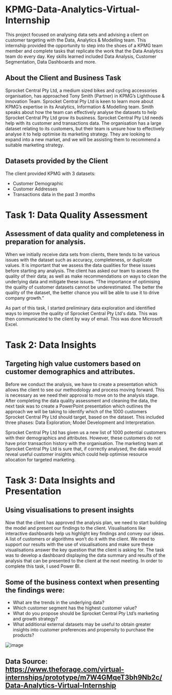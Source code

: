 # KPMG-Data-Analytics-Virtual-Internship

This project focused on analysing data sets and advising a client on customer targeting with the Data, Analytics & Modelling team. This internship provided the opportunity to step into the shoes of a KPMG team member and complete tasks that replicate the work that the Data Analytics team do every day. Key skills learned included Data Analysis, Customer Segmentation, Data Dashboards and more. 

## About the Client and Business Task

Sprocket Central Pty Ltd, a medium sized bikes and cycling accessories organisation, has approached Tony Smith (Partner) in KPMG’s Lighthouse & Innovation Team. Sprocket Central Pty Ltd is keen to learn more about KPMG’s expertise in its Analytics, Information & Modelling team. Smith speaks about how the team can effectively analyse the datasets to help Sprocket Central Pty Ltd grow its business. Sprocket Central Pty Ltd needs help with its customer and transactions data. The organisation has a large dataset relating to its customers, but their team is unsure how to effectively analyse it to help optimise its marketing strategy. They are looking to expand into a new market, and we will be assisting them to recommend a suitable marketing strategy.

## Datasets provided by the Client

The client provided KPMG with 3 datasets:

* Customer Demographic
* Customer Addresses
* Transactions data in the past 3 months

# Task 1: Data Quality Assessment
## Assessment of data quality and completeness in preparation for analysis. 

When we initially receive data sets from clients, there tends to be various issues with the dataset such as accuracy, completeness, or duplicate values. It is important that we assess the data qualities for these issues before starting any analysis. The client has asked our team to assess the quality of their data; as well as make recommendations on ways to clean the underlying data and mitigate these issues. “The importance of optimising the quality of customer datasets cannot be underestimated. The better the quality of the dataset, the better chance you will be able to use it to drive company growth.”

As part of this task, I started preliminary data exploration and identified ways to improve the quality of Sprocket Central Pty Ltd's data. This was then communicated to the client by way of email. This was done Microsoft Excel. 

# Task 2: Data Insights
## Targeting high value customers based on customer demographics and attributes.

Before we conduct the analysis, we have to create a presentation which allows the client to see our methodology and process moving forward. This is necessary as we need their approval to move on to the analysis stage. After completing the data quality assessment and cleaning the data, the next task was to create a PowerPoint presentation which outlines the approach we will be taking to identify which of the 1000 customers Sprocket Central Pty Ltd should target, based on the dataset. This included three phases: Data Exploration; Model Development and Interpretation. 

Sprocket Central Pty Ltd has given us a new list of 1000 potential customers with their demographics and attributes. However, these customers do not have prior transaction history with the organisation. The marketing team at Sprocket Central Pty Ltd is sure that, if correctly analysed, the data would reveal useful customer insights which could help optimise resource allocation for targeted marketing. 

# Task 3: Data Insights and Presentation
## Using visualisations to present insights 

Now that the client has approved the analysis plan, we need to start building the model and present our findings to the client. Visualisations like interactive dashboards help us highlight key findings and convey our ideas. A list of customers or algorithms won’t do it with the client. We need to support our results with the use of visualisations and make sure these visualisations answer the key question that the client is asking for. The task was to develop a dashboard displaying the data summary and results of the analysis that can be presented to the client at the next meeting. In order to complete this task, I used Power BI. 

## Some of the business context when presenting the findings were: 

* What are the trends in the underlying data?
* Which customer segment has the highest customer value? 
* What do you propose should be Sprocket Central Pty Ltd’s marketing and growth strategy?
* What additional external datasets may be useful to obtain greater insights into customer preferences and propensity to purchase the products? 

![image](https://github.com/MariaTayo/KPMG-Data-Analytics-Virtual-Internship/assets/117232459/3250d7bd-6932-4808-bbff-5cbb2a58483c)


## Data Source: https://www.theforage.com/virtual-internships/prototype/m7W4GMqeT3bh9Nb2c/Data-Analytics-Virtual-Internship 
